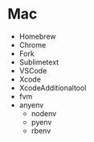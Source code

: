 # Mac

- Homebrew
- Chrome
- Fork
- Sublimetext
- VSCode
- Xcode
- XcodeAdditionaltool
- fvm
- anyenv
  - nodenv
  - pyenv
  - rbenv
